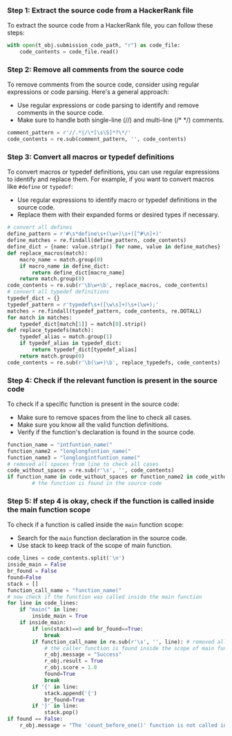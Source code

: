 ### Step 1: Extract the source code from a HackerRank file

To extract the source code from a HackerRank file, you can follow these steps:

```python
with open(t_obj.submission_code_path, "r") as code_file:
    code_contents = code_file.read()
```

### Step 2: Remove all comments from the source code

To remove comments from the source code, consider using regular expressions or code parsing. Here's a general approach:

- Use regular expressions or code parsing to identify and remove comments in the source code.
- Make sure to handle both single-line (//) and multi-line (/\* \*/) comments.

```python
comment_pattern = r'//.*|/\*[\s\S]*?\*/'
code_contents = re.sub(comment_pattern, '', code_contents)
```

### Step 3: Convert all macros or typedef definitions

To convert macros or typedef definitions, you can use regular expressions to identify and replace them. For example, if you want to convert macros like `#define` or `typedef`:

- Use regular expressions to identify macro or typedef definitions in the source code.
- Replace them with their expanded forms or desired types if necessary.

```python
# convert all defines
define_pattern = r'#\s*define\s+(\w+)\s+([^#\n]+)'
define_matches = re.findall(define_pattern, code_contents)
define_dict = {name: value.strip() for name, value in define_matches}
def replace_macros(match):
    macro_name = match.group(0)
    if macro_name in define_dict:
        return define_dict[macro_name]
    return match.group(0)
code_contents = re.sub(r'\b\w+\b', replace_macros, code_contents)
# convert all typedef definitions
typedef_dict = {}
typedef_pattern = r'typedef\s+([\w\s]+)\s+(\w+);'
matches = re.findall(typedef_pattern, code_contents, re.DOTALL)
for match in matches:
    typedef_dict[match[1]] = match[0].strip()
def replace_typedefs(match):
    typedef_alias = match.group(1)
    if typedef_alias in typedef_dict:
        return typedef_dict[typedef_alias]
    return match.group(0)
code_contents = re.sub(r'\b(\w+)\b', replace_typedefs, code_contents)
```

### Step 4: Check if the relevant function is present in the source code

To check if a specific function is present in the source code:

- Make sure to remove spaces from the line to check all cases.
- Make sure you know all the valid function definitions.
- Verify if the function's declaration is found in the source code.

```python
function_name = "intfuntion_name("
function_name2 = "longlongfuntion_name("
function_name3 = "longlongintfuntion_name("
# removed all spaces from line to check all cases
code_without_spaces = re.sub(r'\s', '', code_contents)
if function_name in code_without_spaces or function_name2 in code_without_spaces or function_name3 in code_without_spaces:
        # the function is found in the source code
```

### Step 5: If step 4 is okay, check if the function is called inside the main function scope

To check if a function is called inside the `main` function scope:

- Search for the `main` function declaration in the source code.
- Use stack to keep track of the scope of main function.

```python
code_lines = code_contents.split('\n')
inside_main = False
br_found = False
found=False
stack = []
function_call_name = "function_name("
# now check if the function was called inside the main function
for line in code_lines:
    if "main(" in line:
        inside_main = True
    if inside_main:
        if len(stack)==0 and br_found==True:
            break
        if function_call_name in re.sub(r'\s', '', line): # removed all spaces from line to check
            # the caller function is found inside the scope of main function
            r_obj.message = "Success"
            r_obj.result = True
            r_obj.score = 1.0
            found=True
            break
        if '{' in line:
            stack.append('{')
            br_found=True
        if '}' in line:
            stack.pop()
if found == False:
    r_obj.message = "The 'count_before_one()' function is not called inside the main function."
```
